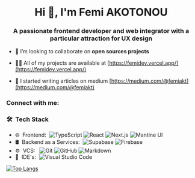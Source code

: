 <h1 align="center">Hi 👋, I'm Femi AKOTONOU</h1>
<h3 align="center">A passionate frontend developer and web integrator with a particular attraction for UX design</h3>

- 👯 I’m looking to collaborate on **open sources projects**

- 👨‍💻 All of my projects are available at [https://femidev.vercel.app/](https://femidev.vercel.app/)

- 📝 I started writing articles on medium [https://medium.com/@femiakt](https://medium.com/@femiakt)

<h3 align="left">Connect with me:</h3>
<p align="left">
</p>

<h3> 🛠 &nbsp;Tech Stack</h3>

- 🌐 &nbsp;Frontend:&nbsp;
  ![TypeScript](https://img.shields.io/badge/-TypeScript-0A1A2F?style=flat&logo=typescript)
  ![React](https://img.shields.io/badge/-React-0A1A2F?style=flat&logo=react)
  ![Next.js](https://img.shields.io/badge/-Next.js-0A1A2F?style=flat&logo=next.js)
  ![Mantine UI](https://img.shields.io/badge/Mantine-Ui-0A1A2F?style=flat)
- 🛢 &nbsp;Backend as a Services:&nbsp;
  ![Supabase](https://img.shields.io/badge/-Supabase-0A1A2F?style=flat&logo=supabase)
  ![Firebase](https://img.shields.io/badge/Firebase-039BE5?style=for-the-badge&logo=Firebase&logoColor=white)
- ⚙️ &nbsp;VCS: &nbsp;
  ![Git](https://img.shields.io/badge/-Git-0A1A2F?style=flat&logo=git)
  ![GitHub](https://img.shields.io/badge/-GitHub-0A1A2F?style=flat&logo=github)
  ![Markdown](https://img.shields.io/badge/-Markdown-0A1A2F?style=flat&logo=markdown)
- 🔧 &nbsp;IDE's:&nbsp;
  ![Visual Studio Code](https://img.shields.io/badge/-Visual%20Studio%20Code-0A1A2F?style=flat&logo=visual-studio-code&logoColor=007ACC)


[![Top Langs](https://github-readme-stats.vercel.app/api/top-langs/?username=femidev&hide_progress=true)](https://github.com/femidev/github-readme-stats)

<!-- generated from https://rahuldkjain.github.io/ -->
